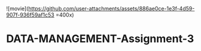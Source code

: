 ![movie](https://github.com/user-attachments/assets/886ae0ce-1e3f-4d59-907f-936f59af1c53 =400x)
# DATA-MANAGEMENT-Assignment-3
